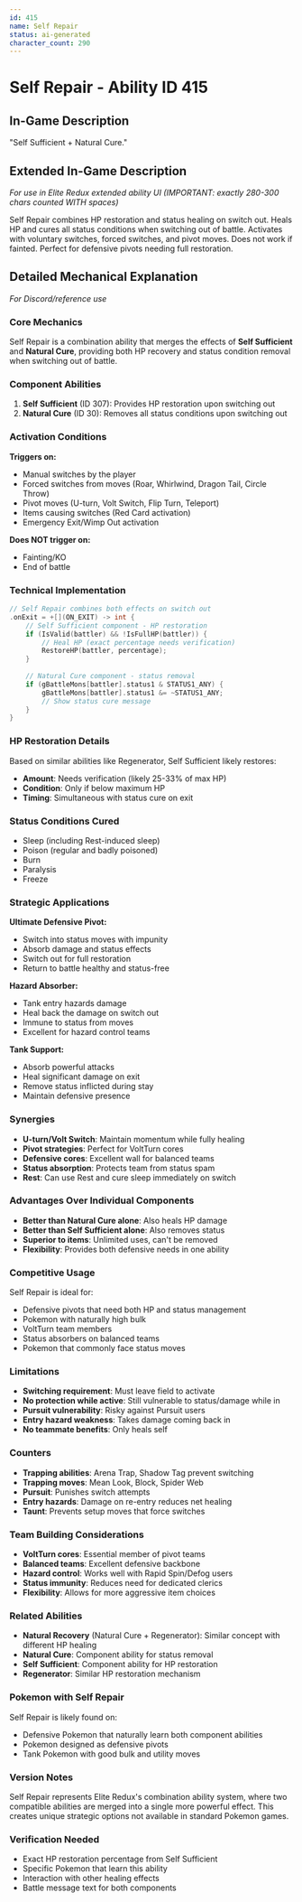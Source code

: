 ```yaml
---
id: 415
name: Self Repair
status: ai-generated
character_count: 290
---
```


# Self Repair - Ability ID 415

## In-Game Description
"Self Sufficient + Natural Cure."

## Extended In-Game Description
*For use in Elite Redux extended ability UI (IMPORTANT: exactly 280-300 chars counted WITH spaces)*

Self Repair combines HP restoration and status healing on switch out. Heals HP and cures all status conditions when switching out of battle. Activates with voluntary switches, forced switches, and pivot moves. Does not work if fainted. Perfect for defensive pivots needing full restoration.

## Detailed Mechanical Explanation
*For Discord/reference use*

### Core Mechanics
Self Repair is a combination ability that merges the effects of **Self Sufficient** and **Natural Cure**, providing both HP recovery and status condition removal when switching out of battle.

### Component Abilities
1. **Self Sufficient** (ID 307): Provides HP restoration upon switching out
2. **Natural Cure** (ID 30): Removes all status conditions upon switching out

### Activation Conditions
**Triggers on:**
- Manual switches by the player
- Forced switches from moves (Roar, Whirlwind, Dragon Tail, Circle Throw)
- Pivot moves (U-turn, Volt Switch, Flip Turn, Teleport)
- Items causing switches (Red Card activation)
- Emergency Exit/Wimp Out activation

**Does NOT trigger on:**
- Fainting/KO
- End of battle

### Technical Implementation
```c
// Self Repair combines both effects on switch out
.onExit = +[](ON_EXIT) -> int {
    // Self Sufficient component - HP restoration
    if (IsValid(battler) && !IsFullHP(battler)) {
        // Heal HP (exact percentage needs verification)
        RestoreHP(battler, percentage);
    }
    
    // Natural Cure component - status removal
    if (gBattleMons[battler].status1 & STATUS1_ANY) {
        gBattleMons[battler].status1 &= ~STATUS1_ANY;
        // Show status cure message
    }
}
```

### HP Restoration Details
Based on similar abilities like Regenerator, Self Sufficient likely restores:
- **Amount**: Needs verification (likely 25-33% of max HP)
- **Condition**: Only if below maximum HP
- **Timing**: Simultaneous with status cure on exit

### Status Conditions Cured
- Sleep (including Rest-induced sleep)
- Poison (regular and badly poisoned)
- Burn
- Paralysis
- Freeze

### Strategic Applications

**Ultimate Defensive Pivot:**
- Switch into status moves with impunity
- Absorb damage and status effects
- Switch out for full restoration
- Return to battle healthy and status-free

**Hazard Absorber:**
- Tank entry hazards damage
- Heal back the damage on switch out
- Immune to status from moves
- Excellent for hazard control teams

**Tank Support:**
- Absorb powerful attacks
- Heal significant damage on exit
- Remove status inflicted during stay
- Maintain defensive presence

### Synergies
- **U-turn/Volt Switch**: Maintain momentum while fully healing
- **Pivot strategies**: Perfect for VoltTurn cores
- **Defensive cores**: Excellent wall for balanced teams
- **Status absorption**: Protects team from status spam
- **Rest**: Can use Rest and cure sleep immediately on switch

### Advantages Over Individual Components
- **Better than Natural Cure alone**: Also heals HP damage
- **Better than Self Sufficient alone**: Also removes status
- **Superior to items**: Unlimited uses, can't be removed
- **Flexibility**: Provides both defensive needs in one ability

### Competitive Usage
Self Repair is ideal for:
- Defensive pivots that need both HP and status management
- Pokemon with naturally high bulk
- VoltTurn team members
- Status absorbers on balanced teams
- Pokemon that commonly face status moves

### Limitations
- **Switching requirement**: Must leave field to activate
- **No protection while active**: Still vulnerable to status/damage while in
- **Pursuit vulnerability**: Risky against Pursuit users
- **Entry hazard weakness**: Takes damage coming back in
- **No teammate benefits**: Only heals self

### Counters
- **Trapping abilities**: Arena Trap, Shadow Tag prevent switching
- **Trapping moves**: Mean Look, Block, Spider Web
- **Pursuit**: Punishes switch attempts
- **Entry hazards**: Damage on re-entry reduces net healing
- **Taunt**: Prevents setup moves that force switches

### Team Building Considerations
- **VoltTurn cores**: Essential member of pivot teams
- **Balanced teams**: Excellent defensive backbone
- **Hazard control**: Works well with Rapid Spin/Defog users
- **Status immunity**: Reduces need for dedicated clerics
- **Flexibility**: Allows for more aggressive item choices

### Related Abilities
- **Natural Recovery** (Natural Cure + Regenerator): Similar concept with different HP healing
- **Natural Cure**: Component ability for status removal
- **Self Sufficient**: Component ability for HP restoration
- **Regenerator**: Similar HP restoration mechanism

### Pokemon with Self Repair
Self Repair is likely found on:
- Defensive Pokemon that naturally learn both component abilities
- Pokemon designed as defensive pivots
- Tank Pokemon with good bulk and utility moves

### Version Notes
Self Repair represents Elite Redux's combination ability system, where two compatible abilities are merged into a single more powerful effect. This creates unique strategic options not available in standard Pokemon games.

### Verification Needed
- Exact HP restoration percentage from Self Sufficient
- Specific Pokemon that learn this ability
- Interaction with other healing effects
- Battle message text for both components
